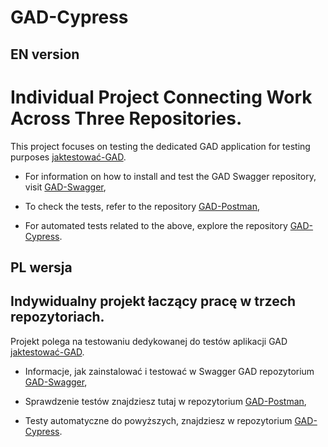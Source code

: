 # GAD-Cypress

## EN version

# Individual Project Connecting Work Across Three Repositories.

This project focuses on testing the dedicated GAD application for testing purposes [jaktestować-GAD](https://github.com/jaktestowac/gad-gui-api-demo).

- For information on how to install and test the GAD Swagger repository, visit [GAD-Swagger](https://github.com/EwaRRPoland/GAD-Swagger),

- To check the tests, refer to the repository [GAD-Postman](https://github.com/EwaRRPoland/GAD-Postman),

- For automated tests related to the above, explore the repository [GAD-Cypress](https://github.com/EwaRRPoland/GAD-Cypress).

## PL wersja

## Indywidualny projekt łaczący pracę w trzech repozytoriach.

Projekt polega na testowaniu dedykowanej do testów aplikacji GAD [jaktestować-GAD](https://github.com/jaktestowac/gad-gui-api-demo).

- Informacje, jak zainstalować i testować w Swagger GAD repozytorium [GAD-Swagger](https://github.com/EwaRRPoland/GAD-Swagger),

- Sprawdzenie testów znajdziesz tutaj w repozytorium [GAD-Postman](https://github.com/EwaRRPoland/GAD-Postman),

- Testy automatyczne do powyższych, znajdziesz w repozytorium [GAD-Cypress](https://github.com/EwaRRPoland/GAD-Cypress).
